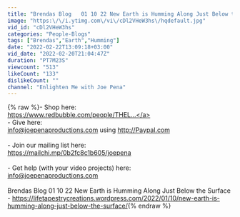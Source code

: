 ```yaml
---
title: "Brendas Blog   01 10 22 New Earth is Humming Along Just Below the Surface"
image: "https:\/\/i.ytimg.com\/vi\/cDl2VHeW3hs\/hqdefault.jpg"
vid_id: "cDl2VHeW3hs"
categories: "People-Blogs"
tags: ["Brendas","Earth","Humming"]
date: "2022-02-22T13:09:18+03:00"
vid_date: "2022-02-20T21:04:47Z"
duration: "PT7M23S"
viewcount: "513"
likeCount: "133"
dislikeCount: ""
channel: "Enlighten Me with Joe Pena"
---
```

{% raw %}- Shop here:  <br /><a rel="nofollow" target="blank" href="https://www.redbubble.com/people/THEL...">https://www.redbubble.com/people/THEL...</a><br />- Give here:<br />info@joepenaproductions.com using <a rel="nofollow" target="blank" href="http://Paypal.com">http://Paypal.com</a><br /><br />- Join our mailing list  here:<br /> <a rel="nofollow" target="blank" href="https://mailchi.mp/0b2fc8c1b605/joepena">https://mailchi.mp/0b2fc8c1b605/joepena</a><br /><br />- Get help (with your video projects) here: <br />info@joepenaproductions.com<br /><br />Brendas Blog   01 10 22 New Earth is Humming Along Just Below the Surface - <a rel="nofollow" target="blank" href="https://lifetapestrycreations.wordpress.com/2022/01/10/new-earth-is-humming-along-just-below-the-surface/">https://lifetapestrycreations.wordpress.com/2022/01/10/new-earth-is-humming-along-just-below-the-surface/</a>{% endraw %}
